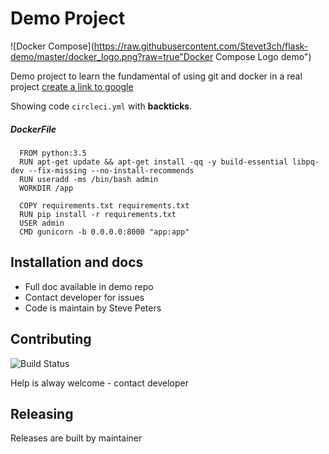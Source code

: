Demo Project
============

![Docker Compose](https://raw.githubusercontent.com/Stevet3ch/flask-demo/master/docker_logo.png?raw=true"Docker Compose Logo demo")

Demo project to learn the fundamental of using git and docker in a real project
[create a link to google](http://www.google.com)

Showing code `circleci.yml` with __backticks__.



##### DockerFile

```
  FROM python:3.5
  RUN apt-get update && apt-get install -qq -y build-essential libpq-dev --fix-missing --no-install-recommends
  RUN useradd -ms /bin/bash admin
  WORKDIR /app

  COPY requirements.txt requirements.txt
  RUN pip install -r requirements.txt
  USER admin
  CMD gunicorn -b 0.0.0.0:8000 "app:app"
```

Installation and docs
----------------------
- Full doc available in demo repo
- Contact developer for issues
- Code is maintain by Steve Peters

Contributing
-----------------------
![Build Status](https://circleci.com/gh/SteveT3ch/dockerapp2.svg?style=shield&circle-token=7b4e6d5a21bbe95e06b109bca9f5896ca6975516)  

Help is alway welcome - contact developer  

Releasing
------------------------
Releases are built by maintainer
